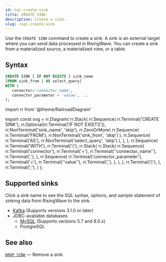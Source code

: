 ```yaml
---
id: sql-create-sink
title: CREATE SINK
description: Create a sink.
slug: /sql-create-sink
---
```


<head>
  <link rel="canonical" href="https://docs.risingwave.com/docs/current/sql-create-sink/" />
</head>

Use the `CREATE SINK` command to create a sink. A sink is an external target where you can send data processed in RisingWave. You can create a sink from a materialized source, a materialized view, or a table.

## Syntax

```sql
CREATE SINK [ IF NOT EXISTS ] sink_name
[FROM sink_from | AS select_query]
WITH (
   connector='connector_name',
   connector_parameter = 'value', ...
);
```

import rr from '@theme/RailroadDiagram'

export const svg = rr.Diagram(
rr.Stack(
rr.Sequence(
rr.Terminal('CREATE SINK'),
rr.Optional(rr.Terminal('IF NOT EXISTS')),
rr.NonTerminal('sink_name', 'skip'),
rr.ZeroOrMore(
rr.Sequence(
rr.Terminal('FROM'),
rr.NonTerminal('sink_from', 'skip')
),
rr.Sequence(
rr.Terminal('AS'),
rr.NonTerminal('select_query', 'skip')
),
),
),
rr.Sequence(
rr.Terminal('WITH'),
rr.Terminal('('),
rr.Stack(
rr.Stack(
rr.Sequence(
rr.Terminal('connector'),
rr.Terminal('='),
rr.Terminal('\'connector_name\''),
rr.Terminal(','),
),
rr.Sequence(
rr.Terminal('connector_parameter'),
rr.Terminal('='),
rr.Terminal('\'value\''),
rr.Terminal(','),
),
),
),
rr.Terminal(')'),
),
rr.Terminal(';'),
)
);

<Drawer SVG={svg} />

## Supported sinks

Click a sink name to see the SQL syntax, options, and sample statement of sinking data from RisingWave to the sink.

- [Kafka](/guides/create-sink-kafka.md) (Supports versions 3.1.0 or later)
- JDBC-available databases
  - [MySQL](/guides/sink-to-mysql.md) (Supports versions 5.7 and 8.0.x)
  - PostgreSQL

## See also

[`DROP SINK`](sql-drop-sink.md) — Remove a sink.
